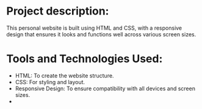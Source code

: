 # Project description:

This personal website is built using HTML and CSS, with a responsive design that ensures it looks and functions well across various screen sizes.

# Tools and Technologies Used:

<ul>
<li>HTML: To create the website structure.</li>
<li>CSS: For styling and layout.</li>
<li>Responsive Design: To ensure compatibility with all devices and screen sizes.<li>








